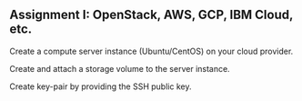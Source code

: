 ## Assignment I: OpenStack, AWS, GCP, IBM Cloud, etc.

Create a compute server instance (Ubuntu/CentOS) on your cloud provider.

Create and attach a storage volume to the server instance.

Create key-pair by providing the SSH public key.
